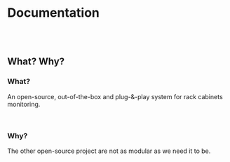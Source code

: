 # Documentation

<br>
<br>

## What? Why?

### What?
An open-source, out-of-the-box and plug-&-play system for rack cabinets monitoring.

<br>

### Why?
The other open-source project are not as modular as we need it to be.

